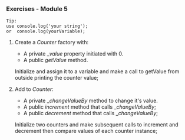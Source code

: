 ### Exercises - Module 5 ###

    Tip:  
    use console.log('your string');  
    or  console.log(yourVariable);

1. Create a _Counter_ factory with:
    * A private __value_ property initiated with 0.
    * A public _getValue_ method.

    Initialize and assign it to a variable and make a call to getValue from outside printing the counter value;

2. Add to _Counter_:
    * A private __changeValueBy_ method to change it's value.
    * A public _increment_ method that calls __changeValueBy_;
    * A public _decrement_ method that calls __changeValueBy_;

    Initialize two counters and make subsequent calls to increment and decrement then compare values of each counter instance;
